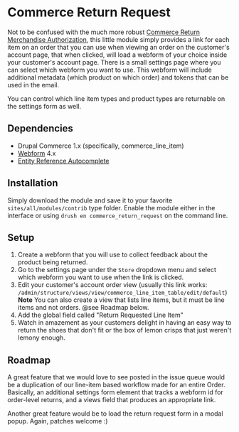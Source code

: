 # Commerce Return Request

Not to be confused with the much more robust [Commerce Return Merchandise Authorization](https://www.drupal.org/project/commerce_rma),
this little module simply provides a link for each item on an order that you can use when viewing an order on the 
customer's account page, that when clicked, will load a webform of your choice inside your customer's account page. 
There is a small settings page where you can select which webform you want to use. This webform will include additional 
metadata (which product on which order) and tokens that can be used in the email.

You can control which line item types and product types are returnable on the settings form as well.

## Dependencies

* Drupal Commerce 1.x (specifically, commerce_line_item)
* [Webform](https://www.drupal.org/project/webform) 4.x
* [Entity Reference Autocomplete](https://www.drupal.org/project/entityreference_autocomplete)

## Installation

Simply download the module and save it to your favorite `sites/all/modules/contrib` type folder. Enable the module
either in the interface or using `drush en commerce_return_request` on the command line.

## Setup

1. Create a webform that you will use to collect feedback about the product being returned.
2. Go to the settings page under the `Store` dropdown menu and select which webform you want to use when the link is clicked.
3. Edit your customer's account order view (usually this link works: 
   `/admin/structure/views/view/commerce_line_item_table/edit/default`) **Note** You can also create a view that lists
   line items, but it must be line items and not orders. @see Roadmap below.
4. Add the global field called "Return Requested Line Item"
5. Watch in amazement as your customers delight in having an easy way to return the shoes that don't fit or the box of 
   lemon crisps that just weren't lemony enough.

## Roadmap

A great feature that we would love to see posted in the issue queue would be a duplication of our line-item based workflow
made for an entire Order. Basically, an additional settings form element that tracks a webform id for order-level
returns, and a views field that produces an appropriate link.

Another great feature would be to load the return request form in a modal popup. Again, patches welcome :)
